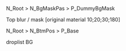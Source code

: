 N_Root > N_BgMaskPas > P_DummyBgMask

Top blur / mask [original material 10;20;30;180]

N_Root > N_BtmPos > P_Base 

droplist BG